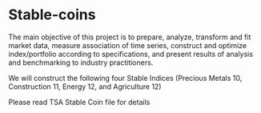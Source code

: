 # Stable-coins

The main objective of this project is to prepare, analyze, transform and fit market data, measure association of time series, construct and optimize index/portfolio according to specifications, and present results of analysis and benchmarking to industry practitioners.

We will construct the following four Stable Indices (Precious Metals 10, Construction 11, Energy 12, and Agriculture 12)

Please read TSA Stable Coin file for details
